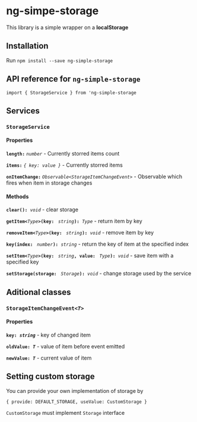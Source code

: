 # ng-simpe-storage

This library is a simple wrapper on a **localStorage**

## Installation

Run `npm install --save ng-simple-storage`

## API reference for `ng-simple-storage`

`import { StorageService } from 'ng-simple-storage`

## Services

### `StorageService`

#### Properties

**`length:`** *`number`* - Currently storred items count

**`items:`** *`{ key: value }`* -  Currently storred items

**`onItemChange:`** *`Observable<StorageItemChangeEvent>`* - Observable which fires when item in storage changes



#### Methods

__`clear(): `__*`void`* - clear storage

__`getItem<`__*`Type`*__`>(key: `__ *`string`*__`): `__*`Type`* - return item by key

__`removeItem<`__*`Type`*__`>(key: `__ *`string`*__`): `__*`void`* - remove item by key

__`key(index: `__ *`number`*__`): `__*`string`* - return the key of item at the specified index

__`setItem<`__*`Type`*__`>(key: `__ *`string`*__`, value: `__ *`Type`*__`): `__*`void`* - save item with a specified key

__`setStorage(storage: `__ *`Storage`*__`): `__*`void`* - change storage used by the service

## Aditional classes

### `StorageItemChangeEvent<`_`T`_`>`

#### Properties

__`key: `*`string`*__ - key of changed item

__`oldValue: `*`T`*__ - value of item before event emitted

__`newValue: `*`T`*__ - current value of item

## Setting custom storage

You can provide your own implementation of storage by

    { provide: DEFAULT_STORAGE, useValue: CustomStorage }

`CustomStorage` must implement `Storage` interface